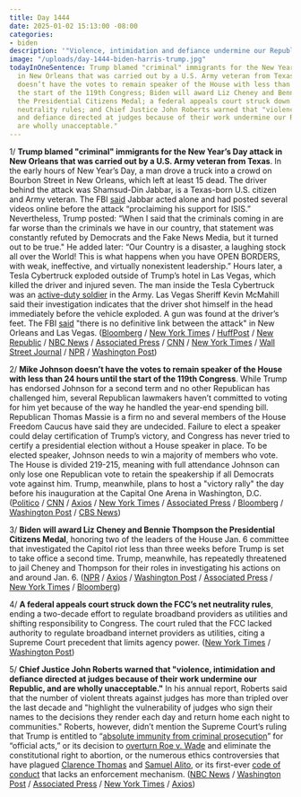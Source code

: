 ```yaml
---
title: Day 1444
date: 2025-01-02 15:13:00 -08:00
categories:
- biden
description: '"Violence, intimidation and defiance undermine our Republic."'
image: "/uploads/day-1444-biden-harris-trump.jpg"
todayInOneSentence: Trump blamed "criminal" immigrants for the New Year’s Day attack
  in New Orleans that was carried out by a U.S. Army veteran from Texas; Mike Johnson
  doesn’t have the votes to remain speaker of the House with less than 24 hours until
  the start of the 119th Congress; Biden will award Liz Cheney and Bennie Thompson
  the Presidential Citizens Medal; a federal appeals court struck down the FCC’s net
  neutrality rules; and Chief Justice John Roberts warned that "violence, intimidation
  and defiance directed at judges because of their work undermine our Republic, and
  are wholly unacceptable."
---
```


1/ **Trump blamed "criminal" immigrants for the New Year’s Day attack in New Orleans that was carried out by a U.S. Army veteran from Texas**. In the early hours of New Year’s Day, a man drove a truck into a crowd on Bourbon Street in New Orleans, which left at least 15 dead. The driver behind the attack was Shamsud-Din Jabbar, is a Texas-born U.S. citizen and Army veteran. The FBI [said](https://www.nbcnews.com/news/us-news/live-blog/live-updates-15-dead-new-orleans-attack-fbi-says-driver-wasnt-acting-a-rcna185955) Jabbar acted alone and had posted several videos online before the attack “proclaiming his support for ISIS.” Nevertheless, Trump posted: “When I said that the criminals coming in are far worse than the criminals we have in our country, that statement was constantly refuted by Democrats and the Fake News Media, but it turned out to be true." He added later: “Our Country is a disaster, a laughing stock all over the World! This is what happens when you have OPEN BORDERS, with weak, ineffective, and virtually nonexistent leadership.” Hours later, a Tesla Cybertruck exploded outside of Trump’s hotel in Las Vegas, which killed the driver and injured seven. The man inside the Tesla Cybertruck was an [active-duty soldier](https://www.nbcnews.com/news/us-news/officials-id-person-rented-cybertruck-used-explosion-las-vegas-trump-h-rcna185986) in the Army. Las Vegas Sheriff Kevin McMahill said their investigation indicates that the driver shot himself in the head immediately before the vehicle exploded. A gun was found at the driver’s feet. The FBI [said](https://www.bloomberg.com/news/articles/2025-01-02/fbi-says-new-orleans-las-vegas-attacks-don-t-appear-coordinated) "there is no definitive link between the attack" in New Orleans and Las Vegas. ([Bloomberg](https://www.bloomberg.com/news/articles/2025-01-02/trump-seeks-to-link-new-orleans-attack-to-illegal-immigration) / [New York Times](https://www.nytimes.com/2025/01/01/us/politics/trump-new-orleans.html) / [HuffPost](https://www.huffpost.com/entry/trump-anti-immigrant-new-orleans-attack_n_67765370e4b0a27885b4a456) / [New Republic](https://newrepublic.com/post/189766/donald-trump-conspiracy-new-year-new-orleans) / [NBC News](https://www.nbcnews.com/news/us-news/new-orleans-attack-trump-tower-cybertruck-suspects-military-link-rcna185960) / [Associated Press](https://apnews.com/live/new-orleans-truck-attack-updates) / [CNN](https://www.cnn.com/2025/01/01/us/cybertruck-fire-trump-hotel-las-vegas/) / [New York Times](https://www.nytimes.com/live/2025/01/02/us/new-orleans-attack-news) / [Wall Street Journal](https://www.wsj.com/livecoverage/new-orleans-truck-attack) / [NPR](https://www.npr.org/2025/01/02/g-s1-40854/tesla-cybertruck-explosion-las-vegas) / [Washington Post](https://www.washingtonpost.com/nation/2025/01/02/las-vegas-explosion-tesla-cybertruck-trump-hotel-colorado/))

2/ **Mike Johnson doesn’t have the votes to remain speaker of the House with less than 24 hours until the start of the 119th Congress**. While Trump has endorsed Johnson for a second term and no other Republican has challenged him, several Republican lawmakers haven’t committed to voting for him yet because of the way he handled the year-end spending bill. Republican Thomas Massie is a firm no and several members of the House Freedom Caucus have said they are undecided. Failure to elect a speaker could delay certification of Trump’s victory, and Congress has never tried to certify a presidential election without a House speaker in place. To be elected speaker, Johnson needs to win a majority of members who vote. The House is divided 219-215, meaning with full attendance Johnson can only lose one Republican vote to retain the speakership if all Democrats vote against him. Trump, meanwhile, plans to host a "victory rally" the day before his inauguration at the Capital One Arena in Washington, D.C. ([Politico](https://www.politico.com/live-updates/2025/01/02/congress) / [CNN](https://www.cnn.com/2025/01/02/politics/johnson-speakership-election-trump-certification/) / [Axios](https://www.axios.com/2025/01/02/mike-johnson-speaker-election-process-reforms) / [New York Times](https://www.nytimes.com/live/2025/01/02/us/trump-news) / [Associated Press](https://apnews.com/article/house-speaker-mike-johnson-trump-mccarthy-0e0b5613f1d39f4e1405a475fdfea8ea) / [Bloomberg](https://www.bloomberg.com/news/articles/2025-01-02/trump-to-hold-rally-in-downtown-dc-one-day-before-inauguration) / [Washington Post](https://www.washingtonpost.com/politics/2025/01/02/trump-administration-transition-johnson-speaker/) / [CBS News](https://www.cbsnews.com/news/trump-to-hold-dc-rally-jan-19-inauguration/))

3/ **Biden will award Liz Cheney and Bennie Thompson the Presidential Citizens Medal**, honoring two of the leaders of the House Jan. 6 committee that investigated the Capitol riot less than three weeks before Trump is set to take office a second time. Trump, meanwhile, has repeatedly threatened to jail Cheney and Thompson for their roles in investigating his actions on and around Jan. 6. ([NPR](https://www.npr.org/2025/01/02/g-s1-40817/biden-liz-cheney-presidential-citizens-medal) / [Axios](https://www.axios.com/2025/01/02/biden-liz-cheney-honor-jan-6-committee-trump) / [Washington Post](https://www.washingtonpost.com/politics/2025/01/02/biden-cheney-presidential-citizens-medal/) / [Associated Press](https://apnews.com/article/biden-citizens-medals-jan-6-cheney-thompson-f725b7003ea11239b90962a8cf0d5305) / [New York Times](https://www.nytimes.com/2025/01/02/us/politics/presidential-citizens-medal-liz-cheney.html) / [Bloomberg](https://www.bloomberg.com/news/articles/2025-01-02/biden-awards-liz-cheney-for-jan-6-probe-weeks-before-donald-trump-returns))

4/ **A federal appeals court struck down the FCC’s net neutrality rules**, ending a two-decade effort to regulate broadband providers as utilities and shifting responsibility to Congress. The court ruled that the FCC lacked authority to regulate broadband internet providers as utilities, citing a Supreme Court precedent that limits agency power. ([New York Times](https://www.nytimes.com/2025/01/02/technology/net-neutrality-rules-fcc.html) / [Washington Post](https://www.washingtonpost.com/technology/2025/01/02/net-neutrality-fcc-sixth-circuit-strike-down/))

5/ **Chief Justice John Roberts warned that "violence, intimidation and defiance directed at judges because of their work undermine our Republic, and are wholly unacceptable."** In his annual report, Roberts said that the number of violent threats against judges has more than tripled over the last decade and "highlight the vulnerability of judges who sign their names to the decisions they render each day and return home each night to communities." Roberts, however, didn’t mention the Supreme Court’s ruling that Trump is entitled to “[absolute immunity from criminal prosecution](https://whatthefuckjusthappenedtoday.com/2024/07/01/day-1259/#1-the-supreme-court-ruled-6-3-that-t)” for “official acts,” or its decision to [overturn Roe v. Wade](https://whatthefuckjusthappenedtoday.com/2022/06/24/day-521/#1-in-a-historic-reversal-the-supreme) and eliminate the constitutional right to abortion, or the numerous ethics controversies that have plagued [Clarence Thomas](https://whatthefuckjusthappenedtoday.com/2024/12/24/day-1435/#2-a-senate-investigation-found-that) and [Samuel Alito](https://whatthefuckjusthappenedtoday.com/2024/06/12/day-1240/#2-supreme-court-justice-samuel-alito), or its first-ever [code of conduct](https://whatthefuckjusthappenedtoday.com/2023/11/13/day-1028/#2-the-supreme-court-issued-its-first) that lacks an enforcement mechanism. ([NBC News](https://www.nbcnews.com/politics/supreme-court/chief-justice-john-roberts-defends-judiciary-illegitimate-attacks-rcna185884) / [Washington Post](https://www.washingtonpost.com/politics/2024/12/31/supreme-court-report-year-end-john-roberts/) / [Associated Press](https://apnews.com/article/supreme-court-chief-justice-john-roberts-1e11fa540245a8c629c90772674ea8f7) / [New York Times](https://www.nytimes.com/2024/12/31/us/politics/chief-justice-roberts-report.html) / [Axios](https://www.axios.com/2025/01/01/supreme-court-chief-justice-roberts-year-end-report-2024))